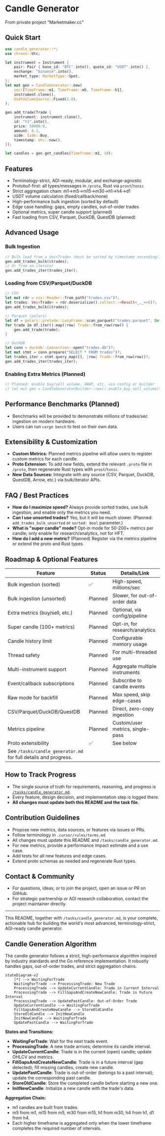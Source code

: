 # Candle Generator
From private project "Marketmaker.cc"

## Quick Start

```rust
use candle_generator::*;
use chrono::Utc;

let instrument = Instrument {
    pair: Pair { base_id: "BTC".into(), quote_id: "USDT".into() },
    exchange: "binance".into(),
    market_type: MarketType::Spot,
};
let mut gen = CandleGenerator::new(
    vec![Timeframe::m1, Timeframe::m5, Timeframe::h1],
    instrument.clone(),
    UsdtVolumeSource::Fixed(1.0),
);

gen.add_trade(Trade {
    instrument: instrument.clone(),
    id: "t1".into(),
    price: 50000.0,
    amount: 0.1,
    side: Side::Buy,
    timestamp: Utc::now(),
});

let candles = gen.get_candles(Timeframe::m1, 10);
```

## Features
- Terminology-strict, AGI-ready, modular, and exchange-agnostic
- Protobuf-first: all types/messages in `/proto`, Rust via `prost`/`tonic`
- Strict aggregation chain: m1→m5→m15→m30→h1→h4→d1
- USDT volume calculation (fixed/callback/none)
- High-performance bulk ingestion (sorted by default)
- Edge case handling: gaps, empty candles, out-of-order trades
- Optional metrics, super candle support (planned)
- Fast loading from CSV, Parquet, DuckDB, QuestDB (planned)

## Advanced Usage

### Bulk Ingestion
```rust
// Bulk load from a Vec<Trade> (must be sorted by timestamp ascending!)
gen.add_trades_bulk(&trades);
// Or from an iterator
gen.add_trades_iter(trades_iter);
```

### Loading from CSV/Parquet/DuckDB
```rust
// CSV
let mut rdr = csv::Reader::from_path("trades.csv")?;
let trades: Vec<Trade> = rdr.deserialize().collect::<Result<_,_>>()?;
gen.add_trades_bulk(&trades);

// Parquet (polars)
let df = polars::prelude::LazyFrame::scan_parquet("trades.parquet", Default::default())?.collect()?;
for trade in df.iter().map(|row| Trade::from_row(row)) {
    gen.add_trade(trade);
}

// DuckDB
let conn = duckdb::Connection::open("trades.db")?;
let mut stmt = conn.prepare("SELECT * FROM trades")?;
let trades_iter = stmt.query_map([], |row| Trade::from_row(row))?;
gen.add_trades_iter(trades_iter);
```

### Enabling Extra Metrics (Planned)
```rust
// Planned: enable buy/sell volume, VWAP, etc. via config or builder
// let mut gen = CandleGeneratorBuilder::new().enable_buy_sell_volume(true).build();
```

## Performance Benchmarks (Planned)
- Benchmarks will be provided to demonstrate millions of trades/sec ingestion on modern hardware.
- Users can run `cargo bench` to test on their own data.

## Extensibility & Customization
- **Custom Metrics:** Planned metrics pipeline will allow users to register custom metrics for each candle.
- **Proto Extension:** To add new fields, extend the relevant `.proto` file in `/proto`, then regenerate Rust types with `prost`/`tonic`.
- **New Data Sources:** Integrate with any source (CSV, Parquet, DuckDB, QuestDB, Arrow, etc.) via bulk/iterator APIs.

## FAQ / Best Practices
- **How do I maximize speed?** Always provide sorted trades, use bulk ingestion, and enable only the metrics you need.
- **Can I use unsorted trades?** Yes, but it will be much slower. (Planned: `add_trades_bulk_unsorted` or `sorted: bool` parameter.)
- **What is "super candle" mode?** Opt-in mode for 50-200+ metrics per candle; only enable for research/analytics, not for HFT.
- **How do I add a new metric?** (Planned) Register via the metrics pipeline or extend the proto and Rust types.

## Roadmap & Optional Features

| Feature                        | Status     | Details/Link                       |
|------------------------------- |----------- |------------------------------------|
| Bulk ingestion (sorted)        | ✅         | High-speed, millions/sec           |
| Bulk ingestion (unsorted)      | Planned    | Slower, for out-of-order data      |
| Extra metrics (buy/sell, etc.) | Planned    | Optional, via config/pipeline      |
| Super candle (100+ metrics)    | Planned    | Opt-in, for research/analytics     |
| Candle history limit           | Planned    | Configurable memory usage          |
| Thread safety                  | Planned    | For multi-threaded use             |
| Multi-instrument support       | Planned    | Aggregate multiple instruments     |
| Event/callback subscriptions   | Planned    | Subscribe to candle events         |
| Raw mode for backfill          | Planned    | Max speed, skip edge-cases         |
| CSV/Parquet/DuckDB/QuestDB     | Planned    | Direct, zero-copy ingestion        |
| Metrics pipeline               | Planned    | Custom/user metrics, single-pass   |
| Proto extensibility            | ✅         | See below                          |
| See `/tasks/candle_generator.md` for full details and progress. |

## How to Track Progress
- The single source of truth for requirements, reasoning, and progress is [`/tasks/candle_generator.md`](./tasks/candle_generator.md).
- Every feature, design decision, and implementation step is logged there.
- **All changes must update both this README and the task file.**

## Contribution Guidelines
- Propose new metrics, data sources, or features via issues or PRs.
- Follow terminology in `.cursor/rules/terms.md`.
- All changes must update this README and `/tasks/candle_generator.md`.
- For new metrics, provide a performance impact estimate and a use case.
- Add tests for all new features and edge cases.
- Extend proto schemas as needed and regenerate Rust types.

## Contact & Community
- For questions, ideas, or to join the project, open an issue or PR on GitHub.
- For strategic partnership or AGI research collaboration, contact the project maintainer directly.

---

This README, together with `/tasks/candle_generator.md`, is your complete, actionable hub for building the world's most advanced, terminology-strict, AGI-ready candle generator.

## Candle Generation Algorithm

The candle generator follows a strict, high-performance algorithm inspired by industry standards and the Go reference implementation. It robustly handles gaps, out-of-order trades, and strict aggregation chains.

```mermaid
stateDiagram-v2
    [*] --> WaitingForTrade
    WaitingForTrade --> ProcessingTrade: New Trade
    ProcessingTrade --> UpdateCurrentCandle: Trade in Current Interval
    ProcessingTrade --> FillGapsAndCreateNewCandle: Trade in Future Interval
    ProcessingTrade --> UpdatePastCandle: Out-of-Order Trade
    UpdateCurrentCandle --> WaitingForTrade
    FillGapsAndCreateNewCandle --> StoreOldCandle
    StoreOldCandle --> InitNewCandle
    InitNewCandle --> WaitingForTrade
    UpdatePastCandle --> WaitingForTrade
```

**States and Transitions:**
- **WaitingForTrade**: Wait for the next trade event.
- **ProcessingTrade**: A new trade arrives; determine its candle interval.
- **UpdateCurrentCandle**: Trade is in the current (open) candle; update OHLCV and metrics.
- **FillGapsAndCreateNewCandle**: Trade is in a future interval (gap detected); fill missing candles, create new candle.
- **UpdatePastCandle**: Trade is out-of-order (belongs to a past interval); update the corresponding past candle.
- **StoreOldCandle**: Store the completed candle before starting a new one.
- **InitNewCandle**: Initialize a new candle with the trade's data.

**Aggregation Chain:**
- m1 candles are built from trades.
- m5 from m1, m15 from m5, m30 from m15, h1 from m30, h4 from h1, d1 from h4.
- Each higher timeframe is aggregated only when the lower timeframe completes the required number of intervals.
